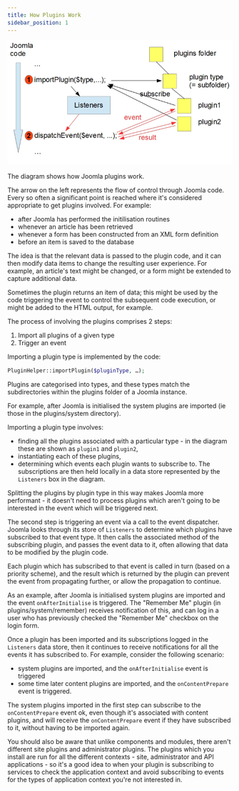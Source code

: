 ```yaml
---
title: How Plugins Work
sidebar_position: 1
---
```

![Plugins Overview](_assets/plugin-overview.jpg "Plugins Overview")

The diagram shows how Joomla plugins work.

The arrow on the left represents the flow of control through Joomla code. Every so often a significant point is reached where it's considered appropriate to get plugins involved. For example:
- after Joomla has performed the initilisation routines
- whenever an article has been retrieved
- whenever a form has been constructed from an XML form definition
- before an item is saved to the database

The idea is that the relevant data is passed to the plugin code, and it can then modify data items to change the resulting user experience. For example, an article's text might be changed, or a form might be extended to capture additional data. 

Sometimes the plugin returns an item of data; this might be used by the code triggering the event to control the subsequent code execution, or might be added to the HTML output, for example. 

The process of involving the plugins comprises 2 steps:
1. Import all plugins of a given type
2. Trigger an event

Importing a plugin type is implemented by the code:
```php
PluginHelper::importPlugin($pluginType, …);
```
Plugins are categorised into types, and these types match the subdirectories within the plugins folder of a Joomla instance.

For example, after Joomla is initialised the system plugins are imported (ie those in the plugins/system directory).

Importing a plugin type involves:
- finding all the plugins associated with a particular type - in the diagram these are shown as `plugin1` and `plugin2`, 
- instantiating each of these plugins,
- determining which events each plugin wants to subscribe to. The subscriptions are then held locally in a data store represented by the `Listeners` box in the diagram.

Splitting the plugins by plugin type in this way makes Joomla more performant - it doesn't need to process plugins which aren't going to be interested in the event which will be triggered next.

The second step is triggering an event via a call to the event dispatcher. Joomla looks through its store of `Listeners` to determine which plugins have subscribed to that event type. It then calls the associated method of the subscribing plugin, and passes the event data to it, often allowing that data to be modified by the plugin code. 

Each plugin which has subscribed to that event is called in turn (based on a priority scheme), and the result which is returned by the plugin can prevent the event from propagating further, or allow the propagation to continue. 

As an example, after Joomla is initialised system plugins are imported and the event `onAfterInitialise` is triggered. The "Remember Me" plugin (in plugins/system/remember) receives notification of this, and can log in a user who has previously checked the "Remember Me" checkbox on the login form. 

Once a plugin has been imported and its subscriptions logged in the `Listeners` data store, then it continues to receive notifications for all the events it has subscribed to. For example, consider the following scenario:
- system plugins are imported, and the `onAfterInitialise` event is triggered
- some time later content plugins are imported, and the `onContentPrepare` event is triggered.

The system plugins imported in the first step can subscribe to the `onContentPrepare` event ok, even though it's associated with content plugins, and will receive the `onContentPrepare` event if they have subscribed to it, without having to be imported again.

You should also be aware that unlike components and modules, there aren't different site plugins and administrator plugins. The plugins which you install are run for all the different contexts - site, administrator and API applications - so it's a good idea to when your plugin is subscribing to services to check the application context and avoid subscribing to events for the types of application context you're not interested in.